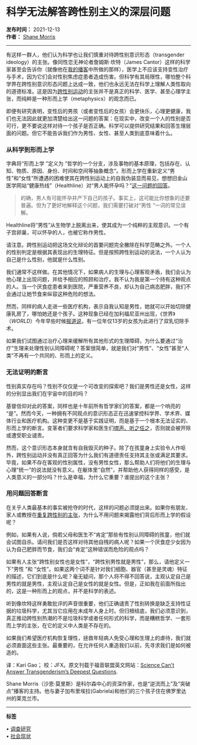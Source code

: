 # 科学无法解答跨性别主义的深层问题

**发布时间：** 2021-12-13  
**作者：** [Shane Morris](/profile/shane-morris)

---

有这样一群人，他们认为科学也让我们慎重对待跨性别意识形态（transgender ideology）的主张。像同性恋无神论者詹姆斯·坎特（James Cantor）这样的科学家甚至会告诉你（就像他在[我的播客](https://upstreamcc.libsyn.com/the-trans-craze-is-scientific-malpractice-dr-james-cantor)中所做的那样），医学上不应该支持变性治疗与手术，因为它们会对性别焦虑症患者造成伤害。但科学有其局限性，哪怕整个科学界在跨性别意识形态问题上达成一致，他们也永远无法在科学上理解人类性取向的道德标准。这是因为[跨性别运动](https://www.thegospelcoalition.org/topics/transgender/)的主张并不是真正的科学、医学、甚至心理学主张，而纯粹是一种形而上学（metaphysics）的观念而已。

即便有研究表明，变性后的男孩（或者变性后的女孩）会更快乐，心理更健康，我们也无法因此就更加清楚给出这一问题的答案：在现实中，改变一个人的性别是否可行，更不要说这样对待一个孩子是否正确。科学可以提供研究结果和回答生理层面的问题。但它不能告诉我们作为男性、女性、甚至人类到底意味着什么。

### 从科学到形而上学

字典将“形而上学 ”定义为 “哲学的一个分支，涉及事物的基本原理，包括存在、认知、物质、原因、身份、时间和空间等抽象概念”。形而上学在重新定义“男性”和“女性”所遭遇的困难使其在跨性别运动上的自我伪装显而易见，想想旧金山医学网站“健康热线”（Healthline）对“男人能怀孕吗？”[这一问题的回答](https://www.healthline.com/health/transgender/can-men-get-pregnant#TOC_TITLE_HDR_1)。

> 的确，男人有可能怀孕并产下自己的孩子。事实上，这可能比你想象的还要普遍。但为了更好地解释这个问题，我们需要打破对“男性 ”一词的常见误解。

Healthline将“男性”从生物学上脱离出来，使其成为一个纯粹的主观意识。一个有子宫卵巢，可以怀孕的人，也被它称作男性。

请注意。跨性别运动把这场文化辩论的首要问题完全撇除在科学范畴之外。一个人的性别判定是根据其表现出的生理特征。但是按照跨性别运动的说法，一个人认为自己是什么性别，他就是什么性别。

我们通常不这样做。在其他情况下，如果病人的生理与心理客观矛盾，我们会认为他心理上出现问题，并给予相应的照顾和治疗。我不认为我是第一个持有这种观点的人。当一个厌食症患者来到医院，严重营养不良，却认为自己病态肥胖，我们不会通过让她节食来纵容这种危险的想法。

然而，同样的病人走进一些医疗机构，表示自我认知是男性，她就可以开始切除健康乳房了，哪怕她还是个孩子。这种现象已经在加利福尼亚州出现，《世界》（_WORLD_）今年早些时候[报道说](https://wng.org/roundups/state-mandates-payment-for-childrens-breast-removal-1617220421)，有一位年仅13岁的女孩为此进行了双乳切除手术。

如果我们试图通过治疗心理来缓解所有其他形式的生理障碍，为什么要通过“治疗”生理来处理性别认同障碍呢？答案很简单，就是我们对“男性”、“女性”甚至“人类”不再有一个共同的、形而上的定义。

### 无法证明的断言

性别真实存在吗？性别不仅仅是一个可改变的探索吧？我们是男性还是女性，这样的分别显出我们在宇宙中的目的吗？

基督信仰对此的答案，同样也是十年前所有哲学家们的答案，都是一个响亮的 “是”。然而今天，一种拥有不同观点的意识形态正在迅速掌控科学界、学术界、媒体行业和医疗机构。这种变更不是基于实践证明，而是基于一个根本无法证实的、形而上学的断言。变革者们要求科学家和医生们[噤声、听之任之](https://www.nationalreview.com/2019/07/allen-josephson-gender-dissenter-gets-fired/)，否则就会被开除或遭受职业谴责。

然而，这个意识形态本身就含有自我毁灭的种子。除了在孩童身上实验令人作呕外，跨性别运动并没有真正回答为什么我们有道德责任支持其主张或满足其要求。毕竟，如果不存在客观的性别属性，没有男性女性，那么帮助人们将他们的生理与心理“统一”的说法就没有意义。在躯体里“自然”，并帮助他人获得同样的感受，是人类意义的一部分吗？什么是幸福，为什么它重要？谁提出的这个主张？

### 用问题回答断言

在关乎人类最基本的事实被抢夺的时代，这样的问题必须提出来。如果你有朋友、家人或教授在[重复跨性别的主张](https://www.thegospelcoalition.org/article/talking-transgenderism-neighbor/)，为什么不用问题来揭露他们背后形而上学的假设呢？

例如，如果有人说，倘若父母和医生不“肯定”那些有性别认同障碍的孩童，他们就会试图自杀。请问我们是否这样对待其他自残的病人呢？如果一个厌食症少女因为认为自己肥胖而节食，我们会“肯定”这种错误而危险的观点吗？

如果有人主张“跨性别女性也是女性”，“跨性别男性就是男性”，那么，请他定义一下“男性 ”和 “女性”。如果这两个词不是针对我们细胞、器官（甚至是灵魂）特征的描述，它们到底是什么呢？毫无疑问，那个人将不得不回答说，主观认定自己是男性的就是男性，主观认定自己是女性的就是女性。但是，正如我在前面所指出的，这是一种形而上的观点，并不是科学的表述。

听到像坎特这样勇敢批评的声音很重要，他们正确谴责了性别转换是缺乏支持性证据的垃圾科学，尤其当它应用在未成年人身上时。但归根结底，我们必须意识到，真正推动跨性别热潮的不是垃圾科学或者任何形式的科学，而是糟糕哲学、一套形而上学的主张，在它的定义中人类是不存在的。

如果我们希望医疗机构恢复理性，拯救年轻病人免受心理和生理上的虐待，我们就必须直面这些主张。最重要的，在允许任何人重造我们以前，先寻求我们是如何被造的。

译：Kari Gao； 校：JFX。原文刊载于福音联盟英文网站：[Science Can't Answer Transgenderism’s Deepest Questions](https://www.thegospelcoalition.org/article/science-answer-transgenderism-questions/).

Shane Morris（沙恩·莫里斯）是科尔森中心的资深作家，也是“逆流而上”及“突破点”播客的主持。他与妻子加布里埃拉(Gabriela)和他们的三个孩子住在佛罗里达州的莱克兰市。

---

**标签**

• [调查研究](/topics/%e8%b0%83%e6%9f%a5%e7%a0%94%e7%a9%b6)  
• [社会现状](/topics/%e7%a4%be%e4%bc%9a%e7%8e%b0%e7%8a%b6)